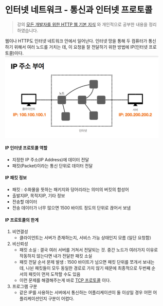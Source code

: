 # 인터넷 네트워크 - 통신과 인터넷 프로토콜
> 강의 [모든 개발자를 위한 HTTP 웹 기본 지식](https://www.inflearn.com/course/http-%EC%9B%B9-%EB%84%A4%ED%8A%B8%EC%9B%8C%ED%81%AC/dashboard) 와 개인적으로 공부한 내용을 정리하였습니다.

웹이나 HTTP도 인터넷 네트워크 안에서 일어난다. 인터넷 망을 통해 두 컴퓨터가 통신하기 위해서 여러 노드를 거치는 데, 이 요청을 잘 전달하기 위한 방법에 IP(인터넷 프로토콜)이다.
![](images/ip.png)

#### IP 인터넷 프로토콜 역할
- 지정한 IP 주소(IP Address)에 데이터 전달 
- 패킷(Packet)이라는 통신 단위로 데이터 전달

#### IP 패킷 정보
- 패킷 : 수화물을 뜻하는 패키지와 덩어리라는 의미의 버킷의 합성어
- 출발지IP, 목적지IP, 기타 정보
- 전송할 데이터
- 전송 데이터가 너무 많으면 1500 바이트 정도의 단위로 끊어서 보냄

#### IP 프로토콜의 한계
1. 비연결성
    - 클라이언트는 서버가 존재하는지, 서비스 가능 상태인지 모름 (일단 요청함)
2. 비신뢰성
    - 패킷 소실 : 결국 여러 서버를 거쳐서 전달되는 것. 중간 노드가 여러가지 이유로 작동하지 않는다면 내가 전달판 패킷 소실
    - 패킷 전달 순서 문제 발생 : 1500 바이트가 넘으면 패킷 단위를 쪼개서 보내는데, 나뉜 패킷들이 모두 동일한 경로로 가지 않기 때문에 최종적으로 두번째 순서의 패킷이 먼저 도착할 수도 있음
    - 이런 문제를 해결해주는게 바로 [TCP 프로토콜](tcp-and-udp.md) 이다.
3. 프로그램 구분
    - 같은 IP를 사용하는 서버에서 통신하는 어플리케이션이 둘 이상일 경우 어떤 어플리케이션인지 구분이 어렵다.
